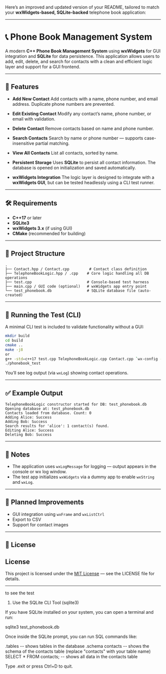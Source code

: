 Here’s an improved and updated version of your README, tailored to match your **wxWidgets-based, SQLite-backed** telephone book application:

---

# 📞 Phone Book Management System

A modern **C++ Phone Book Management System** using **wxWidgets** for GUI integration and **SQLite** for data persistence. This application allows users to add, edit, delete, and search for contacts with a clean and efficient logic layer and support for a GUI frontend.

---

## 🚀 Features

* **Add New Contact**
  Add contacts with a name, phone number, and email address. Duplicate phone numbers are prevented.

* **Edit Existing Contact**
  Modify any contact’s name, phone number, or email with validation.

* **Delete Contact**
  Remove contacts based on name and phone number.

* **Search Contacts**
  Search by name or phone number — supports case-insensitive partial matching.

* **View All Contacts**
  List all contacts, sorted by name.

* **Persistent Storage**
  Uses **SQLite** to persist all contact information. The database is opened on initialization and saved automatically.

* **wxWidgets Integration**
  The logic layer is designed to integrate with a **wxWidgets GUI**, but can be tested headlessly using a CLI test runner.

---

## 🛠 Requirements

* **C++17** or later
* **SQLite3**
* **wxWidgets 3.x** (if using GUI)
* **CMake** (recommended for building)

---

## 📁 Project Structure

```
.
├── Contact.hpp / Contact.cpp         # Contact class definition
├── TelephoneBookLogic.hpp / .cpp    # Core logic handling all DB operations
├── test.cpp                         # Console-based test harness
├── main.cpp / GUI code (optional)   # wxWidgets app entry point
└── test_phonebook.db                # SQLite database file (auto-created)
```

---

## 🧪 Running the Test (CLI)

A minimal CLI test is included to validate functionality without a GUI:

```bash
mkdir build
cd build
cmake ..
make -j8
or
g++ -std=c++17 test.cpp TelephoneBookLogic.cpp Contact.cpp `wx-config --cxxflags --libs` -lsqlite3 -o phonebook_test
./phonebook_test
```

You’ll see log output (via `wxLog`) showing contact operations.

---

## ✅ Example Output

```
TelephoneBookLogic constructor started for DB: test_phonebook.db
Opening database at: test_phonebook.db
Contacts loaded from database. Count: 0
Adding Alice: Success
Adding Bob: Success
Search results for 'alice': 1 contact(s) found.
Editing Alice: Success
Deleting Bob: Success
```

---

## 🔧 Notes

* The application uses `wxLogMessage` for logging — output appears in the console or wx log window.
* The test app initializes `wxWidgets` via a dummy app to enable `wxString` and `wxLog`.

---

## 📌 Planned Improvements

* GUI integration using `wxFrame` and `wxListCtrl`
* Export to CSV
* Support for contact images

---

## 📃 License

## License

This project is licensed under the [MIT License](LICENSE.md) — see the LICENSE file for details.


---

to see the test

1. Use the SQLite CLI Tool (sqlite3)

If you have SQLite installed on your system, you can open a terminal and run:

sqlite3 test_phonebook.db

Once inside the SQLite prompt, you can run SQL commands like:

.tables         -- shows tables in the database
.schema contacts -- shows the schema of the contacts table (replace "contacts" with your table name)
SELECT * FROM contacts;  -- shows all data in the contacts table

Type .exit or press Ctrl+D to quit.
